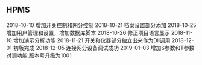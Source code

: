 
## HPMS ##

2018-10-10 增加开关控制和网分控制
2018-10-21 档案设置部分添加
2018-10-25 增加用户管理和设置，增加数据库脚本
2018-10-26 修正项目语言显示
2018-11-10 增加演示分析功能
2018-11-21 开关和仪器部分独立出来作为Dll调用
2018-12-01 初版完成
2018-12-05 连接网分设备调试成功
2019-01-03 增加S参数和T参数对调功能,版本号升级为1001
